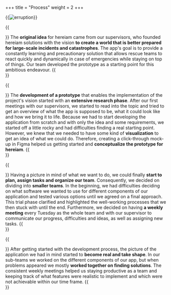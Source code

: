 +++
title = "Process"
weight = 2
+++

{{<image src="rescue.jpg" alt="erruption">}}

{{<section title="Idea">}}
The **original idea** for hereiam came from our supervisors, who founded hereiam solutions with the vision **to create a world that is better prepared for large-scale incidents and catastrophes**. The app's goal is to provide a constantly learning and precautionary solution that allows rescue teams to react quickly and dynamically in case of emergencies while staying on top of things. Our team developed the prototype as a starting point for this ambitious endeavour.
{{</section>}} 

{{<section title="Research">}}
The **development of a prototype** that enables the implementation of the project's vision started with an **extensive research phase**. 
After our first meetings with our supervisors, we started to read into the topic and tried to get an overview of what the app is supposed to be, what it could look like and how we bring it to life. Because we had to start developing the application from scratch and with only the idea and some requirements, we started off a little rocky and had difficulties finding a real starting point. However, we knew that we needed to have some kind of **visualization** to get an idea of what we could do. Therefore, creating a click-through mock-up in Figma helped us getting started and **conceptualize the prototype for hereiam**.
{{</section>}}

{{<section title="Project-planning">}}
Having a picture in mind of what we want to do, we could finally **start to plan, assign tasks and organize our team**. Consequently, we decided on dividing into **smaller teams**. In the beginning, we had difficulties deciding on what software we wanted to use for different components of our application and tested various options until we agreed on a final approach. This trial phase clarified and highlighted the well-working processes that we then stuck with until the end. Furthermore, we decided on having **a weekly meeting** every Tuesday as the whole team and with our supervisor to communicate our progress, difficulties and ideas, as well as assigning new tasks.
{{</section>}}

{{<section title="Development">}}
After getting started with the development process, the picture of the application we had in mind started to **become real and take shape**. In our sub-teams we worked on the different components of our app, but when problems appeared we mostly **worked together on finding solutions**. The consistent weekly meetings helped us staying productive as a team and keeping track of what features were realistic to implement and which were not achievable within our time frame.
{{</section>}}
